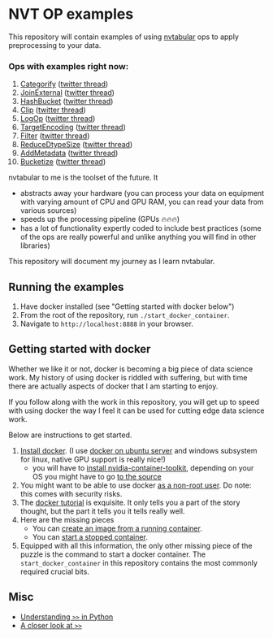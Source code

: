 # NVT OP examples

This repository will contain examples of using [nvtabular](https://github.com/NVIDIA-Merlin/NVTabular) ops to apply preprocessing to your data.

### Ops with examples right now:
1. [Categorify](https://github.com/radekosmulski/nvt_op_examples/blob/main/examples/01_Categorify.ipynb) ([twitter thread](https://twitter.com/radekosmulski/status/1526578320107720705?s=20&t=7BOvRyP-pqvYbyIOO8Z80w))
2. [JoinExternal](https://github.com/radekosmulski/nvt_op_examples/blob/main/examples/02_Join_External.ipynb) ([twitter thread](https://twitter.com/radekosmulski/status/1529115015558537218?s=20&t=7BOvRyP-pqvYbyIOO8Z80w))
3. [HashBucket](https://github.com/radekosmulski/nvt_op_examples/blob/main/examples/03_Hash_Bucket.ipynb) ([twitter thread](https://twitter.com/radekosmulski/status/1531523922713116673?s=20&t=7BOvRyP-pqvYbyIOO8Z80w))
4. [Clip](https://github.com/radekosmulski/nvt_op_examples/blob/main/examples/04_Clip.ipynb) ([twitter thread](https://twitter.com/radekosmulski/status/1534007245368766464?s=20&t=i3s4pww8LhiFA7L3Xpa_PQ))
5. [LogOp](https://github.com/radekosmulski/nvt_op_examples/blob/main/examples/05_LogOp.ipynb) ([twitter thread](https://twitter.com/radekosmulski/status/1534007245368766464?s=20&t=i3s4pww8LhiFA7L3Xpa_PQ))
6. [TargetEncoding](https://github.com/radekosmulski/nvt_op_examples/blob/main/examples/06_Target_Encoding.ipynb) ([twitter thread](https://twitter.com/radekosmulski/status/1536725232823640065?s=20&t=1yiU0_5atln40fD6Z8r9FQ))
7. [Filter](https://github.com/radekosmulski/nvt_op_examples/blob/main/examples/07_Filter.ipynb) ([twitter thread](https://twitter.com/radekosmulski/status/1539080678242803712?s=20&t=C98Rtx212F2G6ZS85YTXHA))
8. [ReduceDtypeSize](https://github.com/radekosmulski/nvt_op_examples/blob/main/examples/08_ReduceDtypeSize.ipynb) ([twitter thread](https://twitter.com/radekosmulski/status/1541617397810876416?s=20&t=C98Rtx212F2G6ZS85YTXHA))
9. [AddMetadata](https://github.com/radekosmulski/nvt_op_examples/blob/main/examples/09_Add_Metadata.ipynb) ([twitter thread](https://twitter.com/radekosmulski/status/1544308474661650432?s=20&t=DFCFJq9zzHCvf0LiBgUihQ))
10. [Bucketize](https://github.com/radekosmulski/nvt_op_examples/blob/main/examples/10_Bucketize.ipynb) ([twitter thread](https://twitter.com/radekosmulski/status/1546988049556721664?s=20&t=HmoUR9Tvab8JI9QMrVw-gg))

nvtabular to me is the toolset of the future. It
* abstracts away your hardware (you can process your data on equipment with varying amount of CPU and GPU RAM, you can read your data from various sources)
* speeds up the processing pipeline (GPUs 🔥🔥🔥)
* has a lot of functionality expertly coded to include best practices (some of the ops are really powerful and unlike anything you will find in other libraries)

This repository will document my journey as I learn nvtabular.

## Running the examples

1. Have docker installed (see "Getting started with docker below")
2. From the root of the repository, run `./start_docker_container`.
3. Navigate to `http://localhost:8888` in your browser.

## Getting started with docker

Whether we like it or not, docker is becoming a big piece of data science work. My history of using docker is riddled with suffering, but with time there are actually aspects of docker that I am starting to enjoy.

If you follow along with the work in this repository, you will get up to speed with using docker the way I feel it can be used for cutting edge data science work.

Below are instructions to get started.

1. [Install docker](https://docs.docker.com/get-docker/). (I use [docker on ubuntu server](https://docs.docker.com/engine/install/ubuntu/) and windows subsystem for linux, native GPU support is really nice!)
    * you will have to [install nvidia-container-toolkit](https://github.com/NVIDIA/nvidia-docker/issues/1243#issuecomment-615170541), depending on your OS you might have to go [to the source](https://github.com/NVIDIA/nvidia-docker/issues/1243#issuecomment-615170541)
3. You might want to be able to use docker [as a non-root user](https://docs.docker.com/engine/install/linux-postinstall/). Do note: this comes with security risks.
4. The [docker tutorial](https://docs.docker.com/get-started/) is exquisite. It only tells you a part of the story thought, but the part it tells you it tells really well.
5. Here are the missing pieces
    * You can [create an image from a running container](https://twitter.com/radekosmulski/status/1524915499506839553?s=20&t=oh9b4X-2xFYLxDL39V10aA).
    * You can [start a stopped container](https://twitter.com/radekosmulski/status/1524938153567858688?s=20&t=oh9b4X-2xFYLxDL39V10aA).
6. Equipped with all this information, the only other missing piece of the puzzle is the command to start a docker container. The `start_docker_container` in this repository contains the most commonly required crucial bits.

## Misc

* [Understanding `>>` in Python](https://twitter.com/radekosmulski/status/1514619524657549312?s=20&t=TWs1pW7H-aZleHcjel_znA)
* [A closer look at `>>`](https://twitter.com/radekosmulski/status/1523517199448608769?s=20&t=TWs1pW7H-aZleHcjel_znA)
